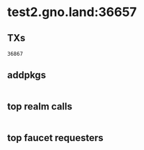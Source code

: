 # test2.gno.land:36657

## TXs
```
36867
```

## addpkgs
```
```

## top realm calls
```
```

## top faucet requesters
```
```

